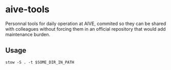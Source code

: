 # aive-tools

Personnal tools for daily operation at AIVE, commited so they can be shared
with colleagues without forcing them in an official repository that would add
maintenance burden.

## Usage

```
stow -S . -t $SOME_DIR_IN_PATH
```
